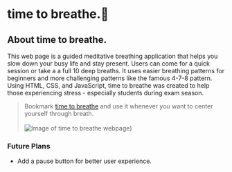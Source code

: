 # time to breathe.:leaves:


## About time to breathe.

This web page is a guided meditative breathing application that helps you slow down your busy life and stay present. Users can come for a quick session or take a a full 10 deep breaths. It uses easier breathing patterns for beginners and more challenging patterns like the famous 4-7-8 pattern. Using HTML, CSS, and JavaScript, time to breathe was created to help those experiencing stress - especially students during exam season. <br>

> Bookmark [time to breathe](https://sebmendoza.github.io/timeToBreathe/) and use it whenever you want to center yourself through breath.<br><br>
![Image of time to breathe webpage](https://github.com/sebmendoza/timeToBreathe/blob/[branch]/image.jpg))

### Future Plans
 - Add a pause button for better user experience.
